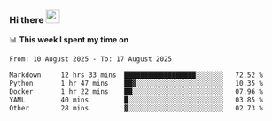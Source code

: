 ### Hi there <a href="https://www.gautamkrishnar.com/"><img src="https://media.giphy.com/media/hvRJCLFzcasrR4ia7z/giphy.gif" width="25px"></a>

📊 **This week I spent my time on**

<!--START_SECTION:waka-->

```txt
From: 10 August 2025 - To: 17 August 2025

Markdown     12 hrs 33 mins  ██████████████████░░░░░░░   72.52 %
Python       1 hr 47 mins    ██▓░░░░░░░░░░░░░░░░░░░░░░   10.35 %
Docker       1 hr 22 mins    ██░░░░░░░░░░░░░░░░░░░░░░░   07.96 %
YAML         40 mins         █░░░░░░░░░░░░░░░░░░░░░░░░   03.85 %
Other        28 mins         ▓░░░░░░░░░░░░░░░░░░░░░░░░   02.73 %
```

<!--END_SECTION:waka-->

